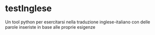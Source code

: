 # testInglese
Un tool python per esercitarsi nella traduzione inglese-italiano con delle parole inseriste in base alle proprie esigenze

